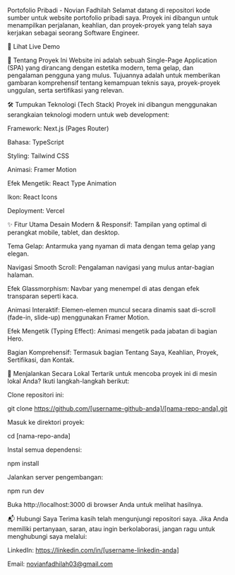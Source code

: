 Portofolio Pribadi - Novian Fadhilah
Selamat datang di repositori kode sumber untuk website portofolio pribadi saya. Proyek ini dibangun untuk menampilkan perjalanan, keahlian, dan proyek-proyek yang telah saya kerjakan sebagai seorang Software Engineer.

🚀 Lihat Live Demo



🌟 Tentang Proyek Ini
Website ini adalah sebuah Single-Page Application (SPA) yang dirancang dengan estetika modern, tema gelap, dan pengalaman pengguna yang mulus. Tujuannya adalah untuk memberikan gambaran komprehensif tentang kemampuan teknis saya, proyek-proyek unggulan, serta sertifikasi yang relevan.

🛠️ Tumpukan Teknologi (Tech Stack)
Proyek ini dibangun menggunakan serangkaian teknologi modern untuk web development:

Framework: Next.js (Pages Router)

Bahasa: TypeScript

Styling: Tailwind CSS

Animasi: Framer Motion

Efek Mengetik: React Type Animation

Ikon: React Icons

Deployment: Vercel

✨ Fitur Utama
Desain Modern & Responsif: Tampilan yang optimal di perangkat mobile, tablet, dan desktop.

Tema Gelap: Antarmuka yang nyaman di mata dengan tema gelap yang elegan.

Navigasi Smooth Scroll: Pengalaman navigasi yang mulus antar-bagian halaman.

Efek Glassmorphism: Navbar yang menempel di atas dengan efek transparan seperti kaca.

Animasi Interaktif: Elemen-elemen muncul secara dinamis saat di-scroll (fade-in, slide-up) menggunakan Framer Motion.

Efek Mengetik (Typing Effect): Animasi mengetik pada jabatan di bagian Hero.

Bagian Komprehensif: Termasuk bagian Tentang Saya, Keahlian, Proyek, Sertifikasi, dan Kontak.

🚀 Menjalankan Secara Lokal
Tertarik untuk mencoba proyek ini di mesin lokal Anda? Ikuti langkah-langkah berikut:

Clone repositori ini:

git clone https://github.com/[username-github-anda]/[nama-repo-anda].git

Masuk ke direktori proyek:

cd [nama-repo-anda]

Instal semua dependensi:

npm install

Jalankan server pengembangan:

npm run dev

Buka http://localhost:3000 di browser Anda untuk melihat hasilnya.

📬 Hubungi Saya
Terima kasih telah mengunjungi repositori saya. Jika Anda memiliki pertanyaan, saran, atau ingin berkolaborasi, jangan ragu untuk menghubungi saya melalui:

LinkedIn: https://linkedin.com/in/[username-linkedin-anda]

Email: novianfadhilah03@gmail.com
